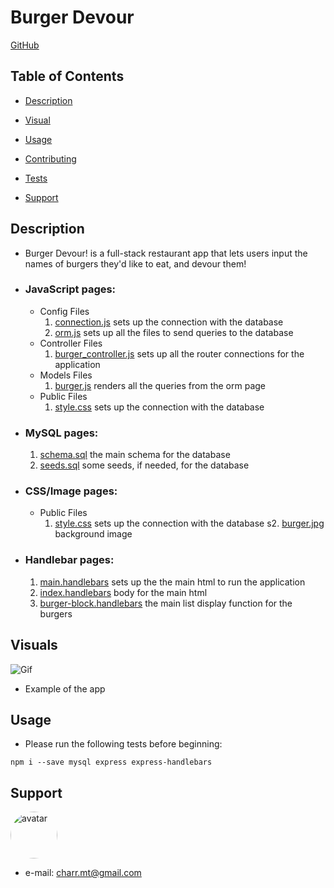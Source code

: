 #  **Burger Devour** #

[GitHub](https://github.com/charrmountain/burger)


## Table of Contents

- [Description](#description) 

- [Visual](#visual) 

- [Usage](#usage) 

- [Contributing](#contributing) 

- [Tests](#tests) 

- [Support](#support) 


## **Description**

-  Burger Devour! is a full-stack restaurant app that lets users input the names of burgers they'd like to eat, and devour them!

- ### **JavaScript pages:**
    - Config Files
       1. [connection.js](connnection.js) sets up the connection with the database
       2. [orm.js](orm.js) sets up all the files to send queries to the database
    - Controller Files
       1. [burger_controller.js](burger_controller.js) sets up all the router connections for the application
    - Models Files
       1. [burger.js](burger.js) renders all the queries from the orm page
    - Public Files
       1. [style.css](tyle.css) sets up the connection with the database

- ### **MySQL pages:**
     1. [schema.sql](schema.sql) the main schema for the database
     2. [seeds.sql](schema.sql) some seeds, if needed, for the database

- ### **CSS/Image pages:**
     - Public Files
       1. [style.css](style.css) sets up the connection with the database
       s2. [burger.jpg](burger.jpg) background image

- ### **Handlebar pages:**
     1. [main.handlebars](main.handlebars) sets up the the main html to run the application
     2. [index.handlebars](index.handlebars) body for the main html 
     3. [burger-block.handlebars](burger-block.handlebars) the main list display function for the burgers


## **Visuals**

 ![Gif](../burger/public/img/Burger.gif)

  - Example of the app 

 
## **Usage**

- Please run the following tests before beginning:
```
npm i --save mysql express express-handlebars
```

## **Support**
    
[<img src="https://avatars3.githubusercontent.com/u/60668617?v=4" alt="avatar" style="border-radius: 75px" width="75"/>](https://github.com/charrmountain)
- e-mail: charr.mt@gmail.com